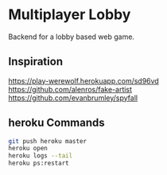 # Multiplayer Lobby

Backend for a lobby based web game.


## Inspiration
https://play-werewolf.herokuapp.com/sd96vd
https://github.com/alenros/fake-artist
https://github.com/evanbrumley/spyfall


## heroku Commands

```bash
git push heroku master
heroku open
heroku logs --tail
heroku ps:restart

```
